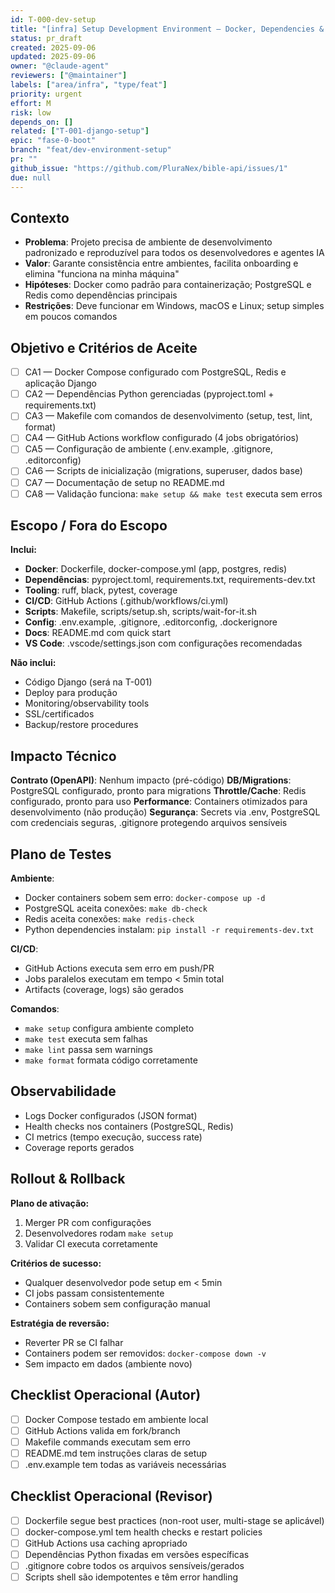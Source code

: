 ```yaml
---
id: T-000-dev-setup
title: "[infra] Setup Development Environment — Docker, Dependencies & Tooling"
status: pr_draft
created: 2025-09-06
updated: 2025-09-06
owner: "@claude-agent"
reviewers: ["@maintainer"]
labels: ["area/infra", "type/feat"]
priority: urgent
effort: M
risk: low
depends_on: []
related: ["T-001-django-setup"]
epic: "fase-0-boot"
branch: "feat/dev-environment-setup"
pr: ""
github_issue: "https://github.com/PluraNex/bible-api/issues/1"
due: null
---
```


## Contexto
- **Problema**: Projeto precisa de ambiente de desenvolvimento padronizado e reproduzível para todos os desenvolvedores e agentes IA
- **Valor**: Garante consistência entre ambientes, facilita onboarding e elimina "funciona na minha máquina"
- **Hipóteses**: Docker como padrão para containerização; PostgreSQL e Redis como dependências principais
- **Restrições**: Deve funcionar em Windows, macOS e Linux; setup simples em poucos comandos

## Objetivo e Critérios de Aceite
- [ ] CA1 — Docker Compose configurado com PostgreSQL, Redis e aplicação Django
- [ ] CA2 — Dependências Python gerenciadas (pyproject.toml + requirements.txt)
- [ ] CA3 — Makefile com comandos de desenvolvimento (setup, test, lint, format)
- [ ] CA4 — GitHub Actions workflow configurado (4 jobs obrigatórios)
- [ ] CA5 — Configuração de ambiente (.env.example, .gitignore, .editorconfig)
- [ ] CA6 — Scripts de inicialização (migrations, superuser, dados base)
- [ ] CA7 — Documentação de setup no README.md
- [ ] CA8 — Validação funciona: `make setup && make test` executa sem erros

## Escopo / Fora do Escopo
**Inclui:**
- **Docker**: Dockerfile, docker-compose.yml (app, postgres, redis)
- **Dependências**: pyproject.toml, requirements.txt, requirements-dev.txt
- **Tooling**: ruff, black, pytest, coverage
- **CI/CD**: GitHub Actions (.github/workflows/ci.yml)
- **Scripts**: Makefile, scripts/setup.sh, scripts/wait-for-it.sh
- **Config**: .env.example, .gitignore, .editorconfig, .dockerignore
- **Docs**: README.md com quick start
- **VS Code**: .vscode/settings.json com configurações recomendadas

**Não inclui:**
- Código Django (será na T-001)
- Deploy para produção
- Monitoring/observability tools
- SSL/certificados
- Backup/restore procedures

## Impacto Técnico
**Contrato (OpenAPI)**: Nenhum impacto (pré-código)
**DB/Migrations**: PostgreSQL configurado, pronto para migrations
**Throttle/Cache**: Redis configurado, pronto para uso
**Performance**: Containers otimizados para desenvolvimento (não produção)
**Segurança**: Secrets via .env, PostgreSQL com credenciais seguras, .gitignore protegendo arquivos sensíveis

## Plano de Testes
**Ambiente**:
- Docker containers sobem sem erro: `docker-compose up -d`
- PostgreSQL aceita conexões: `make db-check`
- Redis aceita conexões: `make redis-check`
- Python dependencies instalam: `pip install -r requirements-dev.txt`

**CI/CD**:
- GitHub Actions executa sem erro em push/PR
- Jobs paralelos executam em tempo < 5min total
- Artifacts (coverage, logs) são gerados

**Comandos**:
- `make setup` configura ambiente completo
- `make test` executa sem falhas
- `make lint` passa sem warnings
- `make format` formata código corretamente

## Observabilidade
- Logs Docker configurados (JSON format)
- Health checks nos containers (PostgreSQL, Redis)
- CI metrics (tempo execução, success rate)
- Coverage reports gerados

## Rollout & Rollback
**Plano de ativação:**
1. Merger PR com configurações
2. Desenvolvedores rodam `make setup`
3. Validar CI executa corretamente

**Critérios de sucesso:**
- Qualquer desenvolvedor pode setup em < 5min
- CI jobs passam consistentemente
- Containers sobem sem configuração manual

**Estratégia de reversão:**
- Reverter PR se CI falhar
- Containers podem ser removidos: `docker-compose down -v`
- Sem impacto em dados (ambiente novo)

## Checklist Operacional (Autor)
- [ ] Docker Compose testado em ambiente local
- [ ] GitHub Actions valida em fork/branch
- [ ] Makefile commands executam sem erro
- [ ] README.md tem instruções claras de setup
- [ ] .env.example tem todas as variáveis necessárias

## Checklist Operacional (Revisor)
- [ ] Dockerfile segue best practices (non-root user, multi-stage se aplicável)
- [ ] docker-compose.yml tem health checks e restart policies
- [ ] GitHub Actions usa caching apropriado
- [ ] Dependências Python fixadas em versões específicas
- [ ] .gitignore cobre todos os arquivos sensíveis/gerados
- [ ] Scripts shell são idempotentes e têm error handling